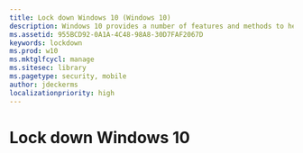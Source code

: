 ```yaml
---
title: Lock down Windows 10 (Windows 10)
description: Windows 10 provides a number of features and methods to help you lock down specific parts of a Windows 10 device.
ms.assetid: 955BCD92-0A1A-4C48-98A8-30D7FAF2067D
keywords: lockdown
ms.prod: w10
ms.mktglfcycl: manage
ms.sitesec: library
ms.pagetype: security, mobile
author: jdeckerms
localizationpriority: high
---
```


# Lock down Windows 10

